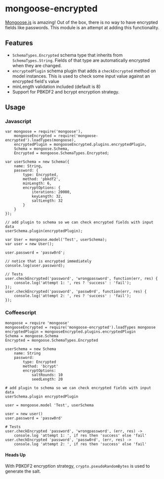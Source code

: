 mongoose-encrypted
==================

[Mongoose.js](http://mongoosejs.com/) is amazing! Out of the box, there is no way to have encrypted fields like passwords. This module is an attempt at adding this functionality.

## Features

- `SchemaTypes.Encrypted` schema type that inherits from `SchemaTypes.String`. Fields of that type are automatically encrypted when they are changed.
- `encryptedPlugin` schema plugin that adds a `checkEncrypted` method on model instances. This is used to check some input value against an encrypted field's value
- minLength validation included (default is 8)
- Support for PBKDF2 and bcrypt encryption strategy.

## Usage

### Javascript

    var mongoose = require('mongoose'),
        mongooseEncrypted = require('mongoose-encrypted').loadTypes(mongoose),
        encryptedPlugin = mongooseEncrypted.plugins.encryptedPlugin,
        Schema = mongoose.Schema,
        Encrypted = mongoose.SchemaTypes.Encrypted;

    var userSchema = new Schema({
        name: String,
        password: {
            type: Encrypted,
            method: 'pbkdf2',
            minLength: 6,
            encryptOptions: {
                iterations: 20000,
                keyLength: 32,
                saltLength: 32
            }
        }
    });

    // add plugin to schema so we can check encrypted fields with input data
    userSchema.plugin(encryptedPlugin);

    var User = mongoose.model('Test', userSchema);
    var user = new User();

    user.password = 'passw0rd';

    // notice that is encrypted immediately
    console.log(user.password);

    // Tests
    user.checkEncrypted('password', 'wrongpassword', function(err, res) {
        console.log('attempt 1: ', res ? 'success' : 'fail');
    });
    user.checkEncrypted('password', 'passw0rd', function(err, res) {
        console.log('attempt 2: ', res ? 'success' : 'fail');
    });

### Coffeescript

    mongoose = require 'mongoose'
    mongooseEncrypted = require('mongoose-encrypted').loadTypes mongoose
    encryptedPlugin = mongooseEncrypted.plugins.encryptedPlugin
    Schema = mongoose.Schema
    Encrypted = mongoose.SchemaTypes.Encrypted

    userSchema = new Schema
        name: String
        password:
            type: Encrypted
            method: 'bcrypt'
            encryptOptions:
                saltRounds: 10
                seedLength: 20

    # add plugin to schema so we can check encrypted fields with input data
    userSchema.plugin encryptedPlugin

    user = mongoose.model 'Test', userSchema

    user = new user()
    user.password = 'passw0rd'

    # Tests
    user.checkEncrypted 'password', 'wrongpassword', (err, res) ->
        console.log 'attempt 1: ', if res then 'success' else 'fail'
    user.checkEncrypted 'password', 'passw0rd', (err, res) ->
        console.log 'attempt 2: ', if res then 'success' else 'fail'


#### Heads Up

With PBKDF2 encryption strategy, `crypto.pseudoRandomBytes` is used to generate the salt.


